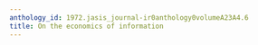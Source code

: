 ```yaml
---
anthology_id: 1972.jasis_journal-ir0anthology0volumeA23A4.6
title: On the economics of information
---
```

